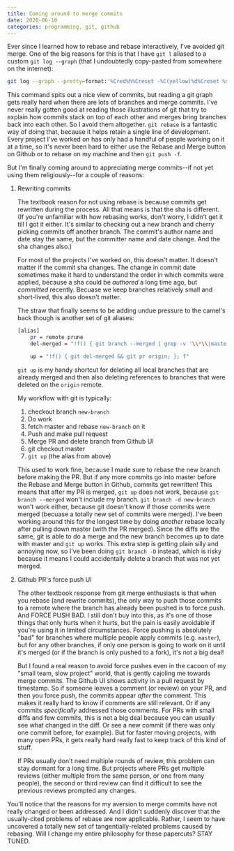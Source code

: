 ```yaml
---
title: Coming around to merge commits
date: 2020-06-10
categories: programming, git, github
---
```


Ever since I learned how to rebase and rebase interactively, I've avoided git merge. One of the big reasons for this is that I have `git l` aliased to a custom `git log --graph` (that I undoubtedly copy-pasted from somewhere on the internet):

```bash
git log --graph --pretty=format:'%Cred%h%Creset -%C(yellow)%d%Creset %s %Cgreen(%cr) %C(bold blue)<%an>%Creset'--abbrev-commit --date=relative
```

This command spits out a nice view of commits, but reading a git graph gets really hard
when there are lots of branches and merge commits. I've never really gotten
good at reading those illustrations of git that try to explain how commits stack
on top of each other and merges bring branches back into each other. So I avoid them altogether.
`git rebase` is a fantastic way of doing that, because it helps retain a single line of development.
Every project I've worked on has only had a handful
of people working on it at a time, so it's never been hard to either use the Rebase and Merge
button on Github or to rebase on my machine and then `git push -f`.

But I'm finally coming around to appreciating merge commits--if not yet using them religiously--for a couple of reasons:

1. Rewriting commits

    The textbook reason for not using rebase is because commits get rewritten during the process.
    All that means is that the sha is different. (If you're unfamiliar with how rebasing works, don't worry, I didn't get it till I got it either. It's similar to checking out a new
    branch and cherry picking commits off another branch. The commit's author name and date
    stay the same, but the committer name and date change. And the sha changes also.)

    For most of the projects I've worked on, this doesn't matter. It doesn't matter if the commit
    sha changes. The change in commit date sometimes make it hard to understand the order in which
    commits were applied, because a sha could be _authored_ a long time ago, but _committed_ recently.
    Becuase we keep branches relatively small and short-lived, this also doesn't matter.

    The straw that finally seems to be adding undue pressure to the camel's back though is another set
    of git aliases:

    ```bash
    [alias]
        pr = remote prune
        del-merged = "!f() { git branch --merged | grep -v '\\*\\|master\\$' | xargs -n 1 git branch --delete;  }; f"

        up = "!f() { git del-merged && git pr origin; }; f"
    ```

    `git up` is my handy shortcut for deleting all local branches that are already merged and then
    also deleting references to branches that were deleted on the `origin` remote.

    My workflow with git is typically:

    1. checkout branch `new-branch`
    1. Do work
    1. fetch master and rebase `new-branch` on it
    1. Push and make pull request
    1. Merge PR and delete branch from Github UI
    1. git checkout master
    1. `git up` (the alias from above)

    This used to work fine, because I made sure to rebase the new branch before making the PR. But if
    any more commits go into master before the Rebase and Merge button in Github, commits
    get rewritten! This means that after my PR is merged, `git up` does not work, because `git branch --merged`
    won't include my branch. `git branch -d new-branch` won't work either, because git doesn't know
    if those commits were merged (becuase a totally new set of commits were merged). I've been
    working around this for the longest time by doing _another_ rebase locally after pulling down master (with
    the PR merged). Since the diffs are the same, git is able to do a merge and the new branch becomes
    up to date with master and `git up` works. This extra step is getting plain silly and annoying now,
    so I've been doing `git branch -D` instead, which is risky because it means I could accidentally
    delete a branch that was not yet merged.

1. Github PR's force push UI

    The other textbook response from git merge enthusiasts is that when you rebase (and rewrite commits),
    the only way to push those commits to a remote where the branch has already been pushed is to force
    push. And FORCE PUSH BAD. I still don't buy into this, as it's one of those things that only hurts when
    it hurts, but the pain is easily avoidable if you're using it in limited circumstances.
    Force pushing is absolutely "bad" for branches where multiple people apply commits (e.g. `master`), but
    for any other branches, if only one person is going to work on it until it's merged (or if the branch is only
    pushed to a fork), it's not a big deal!

    But I found a real reason to avoid force pushes even in the cacoon of my "small team, slow project"
    world, that is gently cajoling me towards merge commits.
    The Github UI shows activity in a pull request by timestamp. So if someone leaves a comment (or review)
    on your PR, and then you force push, the commits appear _after_ the comment. This makes it really hard
    to know if comments are still relevant. Or if any commits _specifically_ addressed those comments.
    For PRs with small diffs and few commits, this is not a big deal because you can usually see what changed
    in the diff. Or see a new commit (if there was only one commit before, for example). But for faster moving
    projects, with many open PRs, it gets really hard really fast to keep track of this kind of stuff.

    If PRs usually don't need multiple rounds of review, this problem can stay dormant for a long time.
    But projects where PRs get multiple reviews (either multiple from the same person, or one from many people),
    the second or third review can find it difficult to see the previous reviews prompted any changes.

You'll notice that the reasons for my aversion to merge commits have not really changed or been addressed.
And I didn't suddenly discover that the usually-cited problems of rebase are now applicable.
Rather, I seem to have uncovered a totally new set of tangentially-related problems caused by rebasing.
Will I change my entire philosophy for these papercuts? STAY TUNED.
